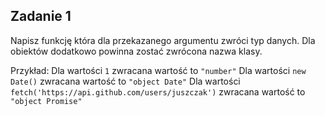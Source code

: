 Zadanie 1
---
Napisz funkcję która dla przekazanego argumentu zwróci typ danych. Dla obiektów dodatkowo powinna zostać zwrócona nazwa klasy.

Przykład:
Dla wartości `1` zwracana wartość to `"number"`
Dla wartości `new Date()` zwracana wartość to `"object Date"`
Dla wartości `fetch('https://api.github.com/users/juszczak')` zwracana wartość to `"object Promise"`
